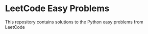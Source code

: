 # LeetCode Easy Problems
This repository contains solutions to the Python easy problems from LeetCode
